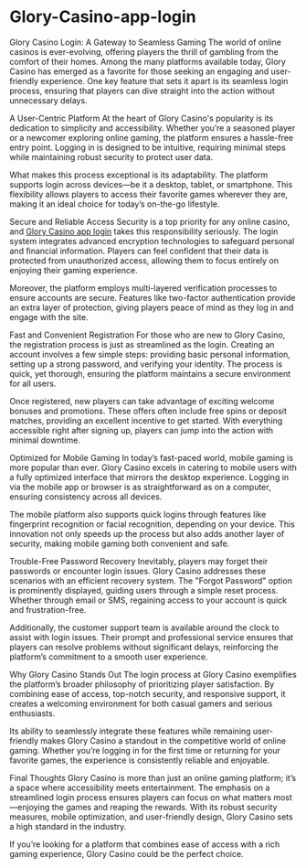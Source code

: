 # Glory-Casino-app-login
Glory Casino Login: A Gateway to Seamless Gaming
The world of online casinos is ever-evolving, offering players the thrill of gambling from the comfort of their homes. Among the many platforms available today, Glory Casino has emerged as a favorite for those seeking an engaging and user-friendly experience. One key feature that sets it apart is its seamless login process, ensuring that players can dive straight into the action without unnecessary delays.

A User-Centric Platform
At the heart of Glory Casino's popularity is its dedication to simplicity and accessibility. Whether you’re a seasoned player or a newcomer exploring online gaming, the platform ensures a hassle-free entry point. Logging in is designed to be intuitive, requiring minimal steps while maintaining robust security to protect user data.

What makes this process exceptional is its adaptability. The platform supports login across devices—be it a desktop, tablet, or smartphone. This flexibility allows players to access their favorite games wherever they are, making it an ideal choice for today’s on-the-go lifestyle.

Secure and Reliable Access
Security is a top priority for any online casino, and <a href=https://casinologin-bd.com/glory-casino-login/>Glory Casino app login</a> takes this responsibility seriously. The login system integrates advanced encryption technologies to safeguard personal and financial information. Players can feel confident that their data is protected from unauthorized access, allowing them to focus entirely on enjoying their gaming experience.

Moreover, the platform employs multi-layered verification processes to ensure accounts are secure. Features like two-factor authentication provide an extra layer of protection, giving players peace of mind as they log in and engage with the site.

Fast and Convenient Registration
For those who are new to Glory Casino, the registration process is just as streamlined as the login. Creating an account involves a few simple steps: providing basic personal information, setting up a strong password, and verifying your identity. The process is quick, yet thorough, ensuring the platform maintains a secure environment for all users.

Once registered, new players can take advantage of exciting welcome bonuses and promotions. These offers often include free spins or deposit matches, providing an excellent incentive to get started. With everything accessible right after signing up, players can jump into the action with minimal downtime.

Optimized for Mobile Gaming
In today’s fast-paced world, mobile gaming is more popular than ever. Glory Casino excels in catering to mobile users with a fully optimized interface that mirrors the desktop experience. Logging in via the mobile app or browser is as straightforward as on a computer, ensuring consistency across all devices.

The mobile platform also supports quick logins through features like fingerprint recognition or facial recognition, depending on your device. This innovation not only speeds up the process but also adds another layer of security, making mobile gaming both convenient and safe.

Trouble-Free Password Recovery
Inevitably, players may forget their passwords or encounter login issues. Glory Casino addresses these scenarios with an efficient recovery system. The "Forgot Password" option is prominently displayed, guiding users through a simple reset process. Whether through email or SMS, regaining access to your account is quick and frustration-free.

Additionally, the customer support team is available around the clock to assist with login issues. Their prompt and professional service ensures that players can resolve problems without significant delays, reinforcing the platform’s commitment to a smooth user experience.

Why Glory Casino Stands Out
The login process at Glory Casino exemplifies the platform’s broader philosophy of prioritizing player satisfaction. By combining ease of access, top-notch security, and responsive support, it creates a welcoming environment for both casual gamers and serious enthusiasts.

Its ability to seamlessly integrate these features while remaining user-friendly makes Glory Casino a standout in the competitive world of online gaming. Whether you’re logging in for the first time or returning for your favorite games, the experience is consistently reliable and enjoyable.

Final Thoughts
Glory Casino is more than just an online gaming platform; it’s a space where accessibility meets entertainment. The emphasis on a streamlined login process ensures players can focus on what matters most—enjoying the games and reaping the rewards. With its robust security measures, mobile optimization, and user-friendly design, Glory Casino sets a high standard in the industry.

If you’re looking for a platform that combines ease of access with a rich gaming experience, Glory Casino could be the perfect choice.
